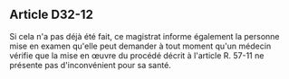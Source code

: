 Article D32-12
----
Si cela n'a pas déjà été fait, ce magistrat informe également la personne mise
en examen qu'elle peut demander à tout moment qu'un médecin vérifie que la mise
en œuvre du procédé décrit à l'article R. 57-11 ne présente pas d'inconvénient
pour sa santé.
